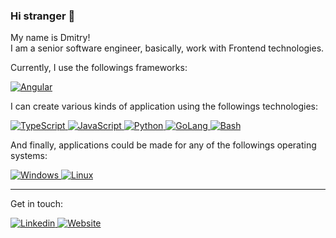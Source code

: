 ### Hi stranger 👋

My name is Dmitry!  
I am a senior software engineer, basically, work with Frontend technologies.

Currently, I use the followings frameworks:

<p>
  <a href="https://angular.io/" target="_blank">
    <img src="https://img.shields.io/badge/Angular%20-%23563D7C.svg?logo=angular&style=for-the-badge&logoColor=white" alt="Angular" /> 
  </a>
</p>

I can create various kinds of application using the followings technologies:

<p>
  <a href="https://www.typescriptlang.org/" target="_blank">
    <img src="https://img.shields.io/badge/TypeScript%20-%23563D7C.svg?logo=typescript&style=for-the-badge&logoColor=white" alt="TypeScript" /> 
  </a>

  <a href="https://developer.mozilla.org/en-US/docs/Web/JavaScript" target="_blank">
    <img src="https://img.shields.io/badge/JavaScript%20-%23563D7C.svg?logo=javascript&style=for-the-badge&logoColor=white" alt="JavaScript" /> 
  </a>
  
  <a href="https://www.python.org/" target="_blank">
    <img src="https://img.shields.io/badge/Python%20-%23563D7C.svg?logo=python&style=for-the-badge&logoColor=white" alt="Python" /> 
  </a>
  
  <a href="https://golang.org/" target="_blank">
    <img src="https://img.shields.io/badge/GoLang%20-%23563D7C.svg?logo=go&style=for-the-badge&logoColor=white" alt="GoLang" /> 
  </a>
  
  <a href="https://www.gnu.org/software/bash/" target="_blank">
    <img src="https://img.shields.io/badge/Bash%20-%23563D7C.svg?logo=gnubash&style=for-the-badge&logoColor=white" alt="Bash" /> 
  </a>
</p>

And finally, applications could be made for any of the followings operating systems:

<p>
  <a href="https://www.microsoft.com/en-us/windows/default.aspx" target="_blank">
    <img src="https://img.shields.io/badge/Windows%20-%23563D7C.svg?logo=windows&style=for-the-badge&logoColor=white" alt="Windows" /> 
  </a>
  
  <a href="https://www.linux.org/" target="_blank">
    <img src="https://img.shields.io/badge/Linux%20-%23563D7C.svg?logo=linux&style=for-the-badge&logoColor=white" alt="Linux" /> 
  </a>
</p>

---
Get in touch:

<a href="https://www.linkedin.com/in/vice-squad/" target="_blank">
  <img src="https://img.shields.io/badge/LinkedIn%20-%23327FC7.svg?logo=linkedin&style=for-the-badge&logoColor=white" alt="Linkedin" /> 
</a>

<a href="https://skuratovich.tech" target="_blank">
  <img src="https://img.shields.io/badge/Website%20-%23327FC7.svg?logo=aboutdotme&style=for-the-badge&logoColor=white" alt="Website" /> 
</a>
